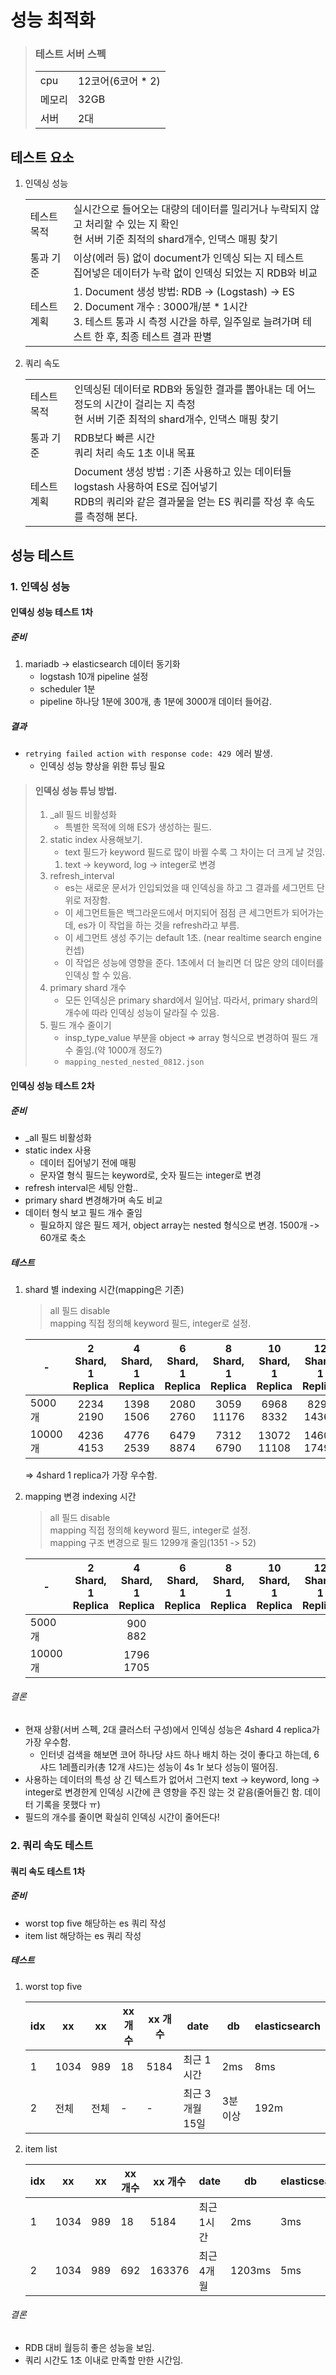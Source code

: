 # 성능 최적화
>### 테스트 서버 스펙
>|||
>-|-
>cpu|12코어(6코어 * 2)
>메모리|32GB
>서버|2대

## 테스트 요소
1. 인덱싱 성능

    |||
    -|-
    테스트 목적|실시간으로 들어오는 대량의 데이터를 밀리거나 누락되지 않고 처리할 수 있는 지 확인<br>현 서버 기준 최적의 shard개수, 인댁스 매핑 찾기
    통과 기준|이상(에러 등) 없이 document가 인덱싱 되는 지 테스트<br>집어넣은 데이터가 누락 없이 인덱싱 되었는 지 RDB와 비교
    테스트 계획|1. Document 생성 방법: RDB -> (Logstash) -> ES<br>2. Document 개수 : 3000개/분 * 1시간<br>3. 테스트 통과 시 측정 시간을 하루, 일주일로 늘려가며 테스트 한 후, 최종 테스트 결과 판별

1. 쿼리 속도

    |||
    -|-
    테스트 목적|인덱싱된 데이터로 RDB와 동일한 결과를 뽑아내는 데 어느 정도의 시간이 걸리는 지 측정<br>현 서버 기준 최적의 shard개수, 인댁스 매핑 찾기
    통과 기준|RDB보다 빠른 시간<br>쿼리 처리 속도 1초 이내 목표
    테스트 계획|Document 생성 방법 : 기존 사용하고 있는 데이터들 logstash 사용하여 ES로 집어넣기<br>RDB의 쿼리와 같은 결과물을 얻는 ES 쿼리를 작성 후 속도를 측정해 본다.

## 성능 테스트
### 1. 인덱싱 성능
#### 인덱싱 성능 테스트 1차
##### 준비
1. mariadb -> elasticsearch 데이터 동기화
    * logstash 10개 pipeline 설정
    * scheduler 1분
    * pipeline 하나당 1분에 300개, 총 1분에 3000개 데이터 들어감.
##### 결과
* `retrying failed action with response code: 429 `에러 발생.
    * 인덱싱 성능 향상을 위한 튜닝 필요
>#### 인덱싱 성능 튜닝 방법.
>1. _all 필드 비활성화
>    * 특별한 목적에 의해 ES가 생성하는 필드.
>2. static index 사용해보기.
>    * text 필드가 keyword 필드로 많이 바뀔 수록 그 차이는 더 크게 날 것임.
>    1. text -> keyword, log -> integer로 변경
>3. refresh_interval
>    * es는 새로운 문서가 인입되었을 때 인덱싱을 하고 그 결과를 세그먼트 단위로 저장함.
>    * 이 세그먼트들은 백그라운드에서 머지되어 점점 큰 세그먼트가 되어가는데, es가 이 작업을 하는 것을 refresh라고 부름.
>    * 이 세그먼트 생성 주기는 default 1초. (near realtime search engine 컨셉)
>    * 이 작업은 성능에 영향을 준다. 1초에서 더 늘리면 더 많은 양의 데이터를 인덱싱 할 수 있음.
>4. primary shard 개수
>    * 모든 인덱싱은 primary shard에서 일어남. 따라서, primary shard의 개수에 따라 인덱싱 성능이 달라질 수 있음.
>5. 필드 개수 줄이기
>    * insp_type_value 부분을 object => array 형식으로 변경하여 필드 개수 줄임.(약 1000개 정도?)
>    * `mapping_nested_nested_0812.json`

#### 인덱싱 성능 테스트 2차
##### 준비
* _all 필드 비활성화
* static index 사용
    * 데이터 집어넣기 전에 매핑
    * 문자열 형식 필드는 keyword로, 숫자 필드는 integer로 변경
* refresh interval은 세팅 안함..
* primary shard 변경해가며 속도 비교
* 데이터 형식 보고 필드 개수 줄임
    * 필요하지 않은 필드 제거, object array는 nested 형식으로 변경. 1500개 -> 60개로 축소

##### 테스트
1. shard 별 indexing 시간(mapping은 기존)
    > all 필드 disable\
    > mapping 직접 정의해 keyword 필드, integer로 설정.

    -|2 Shard, 1 Replica|4 Shard, 1 Replica|6 Shard, 1 Replica|8 Shard, 1 Replica|10 Shard, 1 Replica|12 Shard, 1 Replica
    -|:-:|:-:|:-:|:-:|:-:|:-:
    5000개|2234<br>2190|1398<br>1506|2080<br>2760|3059<br>11176|6968<br>8332|8294<br>14363
    10000개|4236<br>4153|4776<br>2539|6479<br>8874|7312<br>6790|13072<br>11108|14600<br>17498
    => 4shard 1 replica가 가장 우수함.

1. mapping 변경 indexing 시간
    > all 필드 disable\
    > mapping 직접 정의해 keyword 필드, integer로 설정.\
    > mapping 구조 변경으로 필드 1299개 줄임(1351 -> 52)

    -|2 Shard, 1 Replica|4 Shard, 1 Replica|6 Shard, 1 Replica|8 Shard, 1 Replica|10 Shard, 1 Replica|12 Shard, 1 Replica
    -|:-:|:-:|:-:|:-:|:-:|:-:
    5000개||900<br>882||||
    10000개||1796<br>1705||||
###### 결론
* 현재 상황(서버 스펙, 2대 클러스터 구성)에서 인덱싱 성능은 4shard 4 replica가 가장 우수함.
    * 인터넷 검색을 해보면 코어 하나당 샤드 하나 배치 하는 것이 좋다고 하는데, 6샤드 1레플리카(총 12개 샤드)는 성능이 4s 1r 보다 성능이 떨어짐.
* 사용하는 데이터의 특성 상 긴 텍스트가 없어서 그런지 text -> keyword, long -> integer로 변경한게 인덱싱 시간에 큰 영향을 주진 않는 것 같음(줄어들긴 함. 데이터 기록을 못했다 ㅠ)
* 필드의 개수를 줄이면 확실히 인덱싱 시간이 줄어든다!

### 2. 쿼리 속도 테스트 
#### 쿼리 속도 테스트 1차
##### 준비
* worst top five 해당하는 es 쿼리 작성
* item list 해당하는 es 쿼리 작성
##### 테스트
1. worst top five

    idx|xx|xx|xx 개수|xx 개수|date|db|elasticsearch
    -|-|-|-|-|-|-|-
    1|1034|989|18|5184|최근 1시간|2ms|8ms
    2|전체|전체|-|-|최근 3개월 15일|3분이상|192m
1. item list

    idx|xx|xx|xx 개수|xx 개수|date|db|elasticsearch
    -|-|-|-|-|-|-|-
    1|1034|989|18|5184|최근 1시간|2ms|3ms
    2|1034|989|692|163376|최근 4개월|1203ms|5ms
###### 결론
* RDB 대비 월등히 좋은 성능을 보임.
* 쿼리 시간도 1초 이내로 만족할 만한 시간임.
